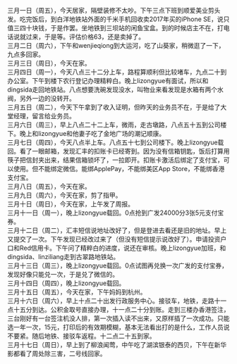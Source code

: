 三月一日（周五），今天居家，隔壁装修不太吵。下午三点下班到顺爱美业剪头发。吃完饭后，到白洋地铁站外面的千米手机回收卖2017年买的iPhone SE，说只值三四十块钱，于是作罢。坐地铁到三坝站的闲鱼宝盒。到的时候店主不在，打电话说就过来，于是等。评估价格63，还是卖掉了。</br> 
三月二日（周六），下午和wenjieqiong到大运河，吃了山葵家，稍微逛了一下，九点多回家。</br> 
三月三日（周日），今天在家。</br> 
三月四日（周一），今天八点三十二分上车，路程算顺利但比较堵车，九点二十到办公室。下午到楼下农行登记办理精粹白。晚上lizongyue有面试，所以和dingsida走回地铁站。八点想要洗碗发现没水，叫物业来看发现是水箱有两个水阀，另外一边的没转开。</br> 
三月五日（周二），今天下午拿到了收入证明，但昨天的业务员不在，于是给了大堂经理，留言给业务员。</br> 
三月六日（周三），早上八点二十二上车，微雨，走古墩路，八点五十五到公司楼下。晚上和lizongyue和他妻子吃了金地广场的潮记顺康。</br> 
三月七日（周四），今天八点半上车。八点五十七到公司楼下。晚上lizongyue载回。看了一眼邮箱，发现汇丰的扣账卡已经寄到。因为没有信箱钥匙，饭后打算用筷子把信封夹出来，结果信箱锁坏了，一拉即开。扣账卡激活后绑定了支付宝，可以使用。但不能绑定微信。能绑ApplePay，不能绑美区App Store，不能绑香港支付宝。</br> 
三月八日（周五），今天在家。</br> 
三月九日（周六），今天在家，剪了指甲。</br> 
三月十日（周日），今天在家，上午发了周报。</br> 
三月十一日（周一），晚上lizongyue载回。0点抢到广发24000分3张5元支付宝券。</br> 
三月十二日（周二），汇丰短信说地址改好了，但是登进去看还是旧的地址。早上又提交了一次。下午发现已经改过来了（但没有短信提示说改好了）。申请投资户口和Red信用卡。下午问了精粹白的进度，说还在审核。晚上lizongyue加班，和dingsida、linziliang走到古翠路地铁站。</br> 
三月十三日（周三），晚上lizongyue载回。0点试图再兑换一次广发的支付宝券，发现好像只能兑一次，于是兑了微信的。</br> 
三月十四日（周四），晚上lizongyue载回。</br> 
三月十五日（周五），今天在家，下午妈妈到杭州。</br> 
三月十六日（周六），早上十点二十出发行政服务中心。接驳车，地铁，走路十一点十五分到达。公积金取号直接办理，十一点二十分到账。走到三楼办香港签注，三台刚好有一台签注机没人排，第一次插入读不出来，又原样插了一次成功。只能选一年一次，15元，打印后的有效期模糊，基本无法看出打的是什么，工作人员说不要紧。随后地铁、接驳车返程。十二点二十五到家。</br> 
三月十七日（周日），早上到了柳浪闻莺，中午吃了湖滨银泰的西贝，下午在新华影都看了周处除三害，二号线回家。</br> 
